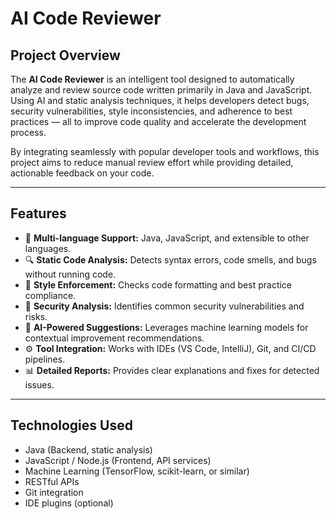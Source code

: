 # AI Code Reviewer

## Project Overview

The **AI Code Reviewer** is an intelligent tool designed to automatically analyze and review source code written primarily in Java and JavaScript. Using AI and static analysis techniques, it helps developers detect bugs, security vulnerabilities, style inconsistencies, and adherence to best practices — all to improve code quality and accelerate the development process.

By integrating seamlessly with popular developer tools and workflows, this project aims to reduce manual review effort while providing detailed, actionable feedback on your code.

---

## Features

- 📝 **Multi-language Support:** Java, JavaScript, and extensible to other languages.
- 🔍 **Static Code Analysis:** Detects syntax errors, code smells, and bugs without running code.
- 🎨 **Style Enforcement:** Checks code formatting and best practice compliance.
- 🔐 **Security Analysis:** Identifies common security vulnerabilities and risks.
- 🤖 **AI-Powered Suggestions:** Leverages machine learning models for contextual improvement recommendations.
- ⚙️ **Tool Integration:** Works with IDEs (VS Code, IntelliJ), Git, and CI/CD pipelines.
- 📊 **Detailed Reports:** Provides clear explanations and fixes for detected issues.

---

## Technologies Used

- Java (Backend, static analysis)
- JavaScript / Node.js (Frontend, API services)
- Machine Learning (TensorFlow, scikit-learn, or similar)
- RESTful APIs
- Git integration
- IDE plugins (optional)
